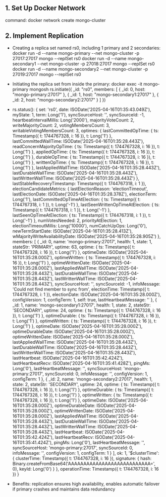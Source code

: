 ## 1. Set Up Docker Network
command: docker network create mongo-cluster

## 2. Implement Replication
- Creating a replica set named rs0, including 1 primary and 2 secondaries:
docker run -d --name mongo-primary --net mongo-cluster -p 27017:27017 mongo --replSet rs0
docker run -d --name mongo-secondary1 --net mongo-cluster -p 27018:27017 mongo --replSet rs0
docker run -d --name mongo-secondary2 --net mongo-cluster -p 27019:27017 mongo --replSet rs0

- Initiating the replica set from inside the primary:
docker exec -it mongo-primary mongosh
rs.initiate({
  _id: "rs0",
  members: [
    { _id: 0, host: "mongo-primary:27017" },
    { _id: 1, host: "mongo-secondary1:27017" },
    { _id: 2, host: "mongo-secondary2:27017" }
  ]
})

- rs.status():
{
  set: 'rs0',
  date: ISODate('2025-04-16T01:35:43.049Z'),
  myState: 1,
  term: Long('1'),
  syncSourceHost: '',
  syncSourceId: -1,
  heartbeatIntervalMillis: Long('2000'),
  majorityVoteCount: 2,
  writeMajorityCount: 2,
  votingMembersCount: 3,
  writableVotingMembersCount: 3,
  optimes: {
    lastCommittedOpTime: { ts: Timestamp({ t: 1744767328, i: 16 }), t: Long('1') },
    lastCommittedWallTime: ISODate('2025-04-16T01:35:28.443Z'),
    readConcernMajorityOpTime: { ts: Timestamp({ t: 1744767328, i: 16 }), t: Long('1') },
    appliedOpTime: { ts: Timestamp({ t: 1744767328, i: 16 }), t: Long('1') },
    durableOpTime: { ts: Timestamp({ t: 1744767328, i: 16 }), t: Long('1') },
    writtenOpTime: { ts: Timestamp({ t: 1744767328, i: 16 }), t: Long('1') },
    lastAppliedWallTime: ISODate('2025-04-16T01:35:28.443Z'),
    lastDurableWallTime: ISODate('2025-04-16T01:35:28.443Z'),
    lastWrittenWallTime: ISODate('2025-04-16T01:35:28.443Z')
  },
  lastStableRecoveryTimestamp: Timestamp({ t: 1744767318, i: 1 }),
  electionCandidateMetrics: {
    lastElectionReason: 'electionTimeout',
    lastElectionDate: ISODate('2025-04-16T01:35:28.378Z'),
    electionTerm: Long('1'),
    lastCommittedOpTimeAtElection: { ts: Timestamp({ t: 1744767318, i: 1 }), t: Long('-1') },
    lastSeenWrittenOpTimeAtElection: { ts: Timestamp({ t: 1744767318, i: 1 }), t: Long('-1') },
    lastSeenOpTimeAtElection: { ts: Timestamp({ t: 1744767318, i: 1 }), t: Long('-1') },
    numVotesNeeded: 2,
    priorityAtElection: 1,
    electionTimeoutMillis: Long('10000'),
    numCatchUpOps: Long('0'),
    newTermStartDate: ISODate('2025-04-16T01:35:28.413Z'),
    wMajorityWriteAvailabilityDate: ISODate('2025-04-16T01:35:28.905Z')
  },
  members: [
    {
      _id: 0,
      name: 'mongo-primary:27017',
      health: 1,
      state: 1,
      stateStr: 'PRIMARY',
      uptime: 63,
      optime: { ts: Timestamp({ t: 1744767328, i: 16 }), t: Long('1') },
      optimeDate: ISODate('2025-04-16T01:35:28.000Z'),
      optimeWritten: { ts: Timestamp({ t: 1744767328, i: 16 }), t: Long('1') },
      optimeWrittenDate: ISODate('2025-04-16T01:35:28.000Z'),
      lastAppliedWallTime: ISODate('2025-04-16T01:35:28.443Z'),
      lastDurableWallTime: ISODate('2025-04-16T01:35:28.443Z'),
      lastWrittenWallTime: ISODate('2025-04-16T01:35:28.443Z'),
      syncSourceHost: '',
      syncSourceId: -1,
      infoMessage: 'Could not find member to sync from',
      electionTime: Timestamp({ t: 1744767328, i: 1 }),
      electionDate: ISODate('2025-04-16T01:35:28.000Z'),
      configVersion: 1,
      configTerm: 1,
      self: true,
      lastHeartbeatMessage: ''
    },
    {
      _id: 1,
      name: 'mongo-secondary1:27017',
      health: 1,
      state: 2,
      stateStr: 'SECONDARY',
      uptime: 24,
      optime: { ts: Timestamp({ t: 1744767328, i: 16 }), t: Long('1') },
      optimeDurable: { ts: Timestamp({ t: 1744767328, i: 16 }), t: Long('1') },
      optimeWritten: { ts: Timestamp({ t: 1744767328, i: 16 }), t: Long('1') },
      optimeDate: ISODate('2025-04-16T01:35:28.000Z'),
      optimeDurableDate: ISODate('2025-04-16T01:35:28.000Z'),
      optimeWrittenDate: ISODate('2025-04-16T01:35:28.000Z'),
      lastAppliedWallTime: ISODate('2025-04-16T01:35:28.443Z'),
      lastDurableWallTime: ISODate('2025-04-16T01:35:28.443Z'),
      lastWrittenWallTime: ISODate('2025-04-16T01:35:28.443Z'),
      lastHeartbeat: ISODate('2025-04-16T01:35:42.424Z'),
      lastHeartbeatRecv: ISODate('2025-04-16T01:35:41.428Z'),
      pingMs: Long('0'),
      lastHeartbeatMessage: '',
      syncSourceHost: 'mongo-primary:27017',
      syncSourceId: 0,
      infoMessage: '',
      configVersion: 1,
      configTerm: 1
    },
    {
      _id: 2,
      name: 'mongo-secondary2:27017',
      health: 1,
      state: 2,
      stateStr: 'SECONDARY',
      uptime: 24,
      optime: { ts: Timestamp({ t: 1744767328, i: 16 }), t: Long('1') },
      optimeDurable: { ts: Timestamp({ t: 1744767328, i: 16 }), t: Long('1') },
      optimeWritten: { ts: Timestamp({ t: 1744767328, i: 16 }), t: Long('1') },
      optimeDate: ISODate('2025-04-16T01:35:28.000Z'),
      optimeDurableDate: ISODate('2025-04-16T01:35:28.000Z'),
      optimeWrittenDate: ISODate('2025-04-16T01:35:28.000Z'),
      lastAppliedWallTime: ISODate('2025-04-16T01:35:28.443Z'),
      lastDurableWallTime: ISODate('2025-04-16T01:35:28.443Z'),
      lastWrittenWallTime: ISODate('2025-04-16T01:35:28.443Z'),
      lastHeartbeat: ISODate('2025-04-16T01:35:42.424Z'),
      lastHeartbeatRecv: ISODate('2025-04-16T01:35:41.424Z'),
      pingMs: Long('0'),
      lastHeartbeatMessage: '',
      syncSourceHost: 'mongo-primary:27017',
      syncSourceId: 0,
      infoMessage: '',
      configVersion: 1,
      configTerm: 1
    }
  ],
  ok: 1,
  '$clusterTime': {
    clusterTime: Timestamp({ t: 1744767328, i: 16 }),
    signature: {
      hash: Binary.createFromBase64('AAAAAAAAAAAAAAAAAAAAAAAAAAA=', 0),
      keyId: Long('0')
    }
  },
  operationTime: Timestamp({ t: 1744767328, i: 16 })
}

- Benefits:
replication ensures high availability, enables automatic failover if primary crashes and maintains data redundancy

